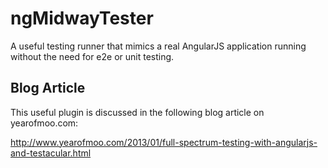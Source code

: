 # ngMidwayTester
A useful testing runner that mimics a real AngularJS application running without the need for e2e or unit testing.

## Blog Article
This useful plugin is discussed in the following blog article on yearofmoo.com:

http://www.yearofmoo.com/2013/01/full-spectrum-testing-with-angularjs-and-testacular.html
